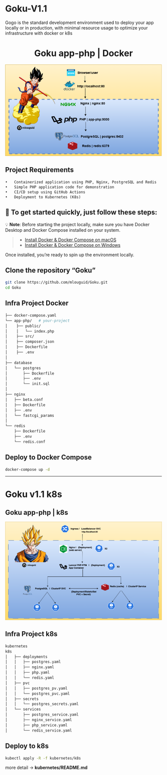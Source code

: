 # Goku-V1.1

Gogo is the standard development environment used to deploy your app locally or in production, with minimal resource usage to optimize your infrastructure with docker or k8s

<div align="center">

# Goku app-php | Docker

<img src="./images/goku.png" alt="php PostgreSQL redis nginx docker " />
</div>

## Project Requirements
	•	Containerized application using PHP, Nginx, PostgreSQL and Redis
	•	Simple PHP application code for demonstration
	•	CI/CD setup using GitHub Actions
	•	Deployment to Kubernetes (K8s)

## 🚀 To get started quickly, just follow these steps:
💡 **Note**: Before starting the project locally, make sure you have Docker Desktop and Docker Compose installed on your system.

> - [Install Docker & Docker Compose on macOS](https://docs.docker.com/desktop/install/mac-install/)
> - [Install Docker & Docker Compose on Windows](https://docs.docker.com/desktop/install/windows-install/)

Once installed, you’re ready to spin up the environment locally.

## Clone the repository “Goku”
```sh
git clone https://github.com/mlouguid/Goku.git
cd Goku
```

## Infra Project Docker

```bash
├── docker-compose.yaml
└── app-php/   # your-project
│    ├── public/
│    │   └── index.php
│    ├── src/
│    ├── composer.json
│    ├── Dockerfile
│    ├── .env
│
├── database
│   └── postgres
│       ├── Dockerfile
│       ├── .env
│       └── init.sql
│ 
├── nginx
│   ├── beta.conf
│   ├── Dockerfile
│   ├── .env
│   └── fastcgi_params
│ 
└── redis
    ├── Dockerfile
    ├── .env
    └── redis.conf      
```

## Deploy to Docker Compose

```sh
docker-compose up -d
```
---

# Goku v1.1 k8s

## Goku app-php | k8s

<img src="./images/gokuk8s.png" alt="php PostgreSQL redis nginx k8s" />

## Infra Project k8s
```sh
kubernetes
k8s
│   ├── deployments
│   │   ├── postgres.yaml  
│   │   ├── nginx.yaml
│   │   ├── php.yaml
│   │   └── redis.yaml
│   ├── pvc
│   │   ├── postgres_pv.yaml   
│   │   └── postgres_pvc.yaml 
│   ├── secrets
│   │   └── postgres_secrets.yaml  
│   └── services
│       ├── postgres_service.yaml 
│       ├── nginx_service.yaml
│       ├── php_service.yaml
│       └── redis_service.yaml
```

## Deploy to k8s

```sh
kubectl apply -R -f kubernetes/k8s 
```

more detail -> **kubernetes/README.md**
